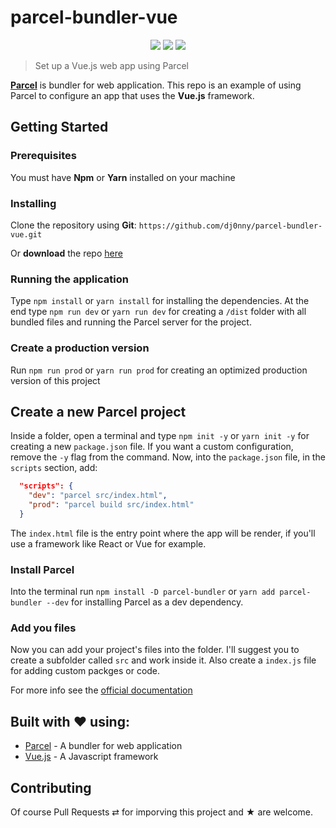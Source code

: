 # parcel-bundler-vue

<p align="center">
<img src="https://travis-ci.org/dj0nny/parcel-bundler-vue.svg?branch=dev" />
<img src="https://img.shields.io/badge/contributions-welcome-brightgreen.svg?style=flat">
<img src="http://hits.dwyl.io/dj0nny/parcel-bundler-vue.svg">
</p>

> Set up a Vue.js web app using Parcel

__[Parcel](https://parceljs.org/)__ is bundler for web application. This repo is an example of using Parcel to configure an app that uses the __Vue.js__ framework.

## Getting Started

### Prerequisites

You must have __Npm__ or __Yarn__ installed on your machine

### Installing

Clone the repository using __Git__:
`https://github.com/dj0nny/parcel-bundler-vue.git`

Or __download__ the repo [here](https://github.com/dj0nny/parcel-bundler-vue/archive/dev.zip)

### Running the application

Type `npm install` or `yarn install` for installing the dependencies. At the end type `npm run dev` or `yarn run dev` for creating a `/dist` folder with all bundled files and running the Parcel server for the project.

### Create a production version

Run `npm run prod` or `yarn run prod` for creating an optimized production version of this project

## Create a new Parcel project

Inside a folder, open a terminal and type `npm init -y` or `yarn init -y` for creating a new `package.json` file. If you want a custom configuration, remove the `-y` flag from the command. Now, into the `package.json` file, in the `scripts` section, add:
```json
  "scripts": {
    "dev": "parcel src/index.html",
    "prod": "parcel build src/index.html"
  }
```

The `index.html` file is the entry point where the app will be render, if you'll use a framework like React or Vue for example.

### Install Parcel

Into the terminal run `npm install -D parcel-bundler` or `yarn add parcel-bundler --dev` for installing Parcel as a dev dependency.

### Add you files

Now you can add your project's files into the folder. I'll suggest you to create a subfolder called `src` and work inside it.
Also create a `index.js` file for adding custom packges or code.

For more info see the [official documentation](https://en.parceljs.org/getting_started.html)

## Built with ❤ using:

* [Parcel](https://vuejs.org/) - A bundler for web application
* [Vue.js](https://vuejs.org/) - A Javascript framework


## Contributing

Of course Pull Requests ⇄ for imporving this project and ★ are welcome.